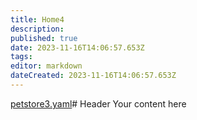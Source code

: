 ```yaml
---
title: Home4
description: 
published: true
date: 2023-11-16T14:06:57.653Z
tags: 
editor: markdown
dateCreated: 2023-11-16T14:06:57.653Z
---
```


[petstore3.yaml](/petstore3.yaml)# Header
Your content here
